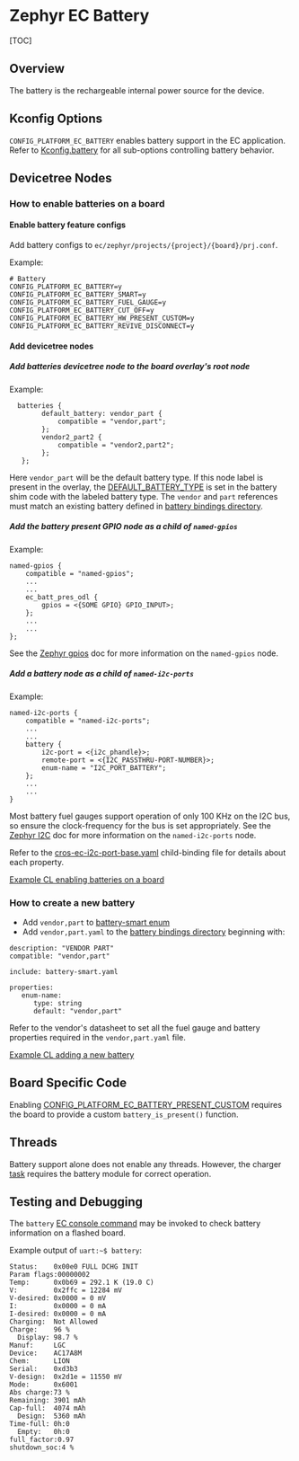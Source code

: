 # Zephyr EC Battery

[TOC]

## Overview

The battery is the rechargeable internal power source for the device.

## Kconfig Options

`CONFIG_PLATFORM_EC_BATTERY` enables battery support in the EC application.
Refer to [Kconfig.battery] for all sub-options controlling battery behavior.

## Devicetree Nodes

### How to enable batteries on a board

#### Enable battery feature configs

Add battery configs to `ec/zephyr/projects/{project}/{board}/prj.conf`.

Example:

```
# Battery
CONFIG_PLATFORM_EC_BATTERY=y
CONFIG_PLATFORM_EC_BATTERY_SMART=y
CONFIG_PLATFORM_EC_BATTERY_FUEL_GAUGE=y
CONFIG_PLATFORM_EC_BATTERY_CUT_OFF=y
CONFIG_PLATFORM_EC_BATTERY_HW_PRESENT_CUSTOM=y
CONFIG_PLATFORM_EC_BATTERY_REVIVE_DISCONNECT=y

```

#### Add devicetree nodes

##### Add batteries devicetree node to the board overlay's root node

Example:

```
  batteries {
		default_battery: vendor_part {
			compatible = "vendor,part";
		};
		vendor2_part2 {
			compatible = "vendor2,part2";
		};
   };

```

Here `vendor_part` will be the default battery type. If this node label is
present in the overlay, the [DEFAULT_BATTERY_TYPE] is set in the battery shim
code with the labeled battery type. The `vendor` and `part` references must
match an existing battery defined in [battery bindings directory].

##### Add the battery present GPIO node as a child of `named-gpios`

Example:

```
named-gpios {
	compatible = "named-gpios";
	...
	...
	ec_batt_pres_odl {
		gpios = <{SOME GPIO} GPIO_INPUT>;
	};
	...
	...
};
```

See the [Zephyr gpios] doc for more information on the `named-gpios` node.

##### Add a battery node as a child of `named-i2c-ports`

Example:

```
named-i2c-ports {
	compatible = "named-i2c-ports";
	...
	...
	battery {
		i2c-port = <{i2c_phandle}>;
		remote-port = <{I2C_PASSTHRU-PORT-NUMBER}>;
		enum-name = "I2C_PORT_BATTERY";
	};
	...
	...
}
```

Most battery fuel gauges support operation of only 100 KHz on the I2C bus, so
ensure the clock-frequency for the bus is set appropriately.  See the
[Zephyr I2C] doc for more information on the `named-i2c-ports` node.

Refer to the [cros-ec-i2c-port-base.yaml] child-binding file for details about
each property.

[Example CL enabling batteries on a board]

### How to create a new battery

+ Add `vendor,part` to [battery-smart enum]
+ Add `vendor,part.yaml` to the [battery bindings directory] beginning with:

```
description: "VENDOR PART"
compatible: "vendor,part"

include: battery-smart.yaml

properties:
   enum-name:
      type: string
      default: "vendor,part"

```

Refer to the vendor's datasheet to set all the fuel gauge and battery properties
required in the `vendor,part.yaml` file.

[Example CL adding a new battery]

## Board Specific Code

Enabling [CONFIG_PLATFORM_EC_BATTERY_PRESENT_CUSTOM] requires the board to provide a
custom `battery_is_present()` function.

## Threads

Battery support alone does not enable any threads. However, the charger [task]
requires the battery module for correct operation.

## Testing and Debugging

The `battery` [EC console command] may be invoked to check battery information
on a flashed board.

Example output of `uart:~$ battery`:

```
Status:    0x00e0 FULL DCHG INIT
Param flags:00000002
Temp:      0x0b69 = 292.1 K (19.0 C)
V:         0x2ffc = 12284 mV
V-desired: 0x0000 = 0 mV
I:         0x0000 = 0 mA
I-desired: 0x0000 = 0 mA
Charging:  Not Allowed
Charge:    96 %
  Display: 98.7 %
Manuf:     LGC
Device:    AC17A8M
Chem:      LION
Serial:    0xd3b3
V-design:  0x2d1e = 11550 mV
Mode:      0x6001
Abs charge:73 %
Remaining: 3901 mAh
Cap-full:  4074 mAh
  Design:  5360 mAh
Time-full: 0h:0
  Empty:   0h:0
full_factor:0.97
shutdown_soc:4 %
```

<!-- Reference Links -->

[DEFAULT_BATTERY_TYPE]: https://source.chromium.org/chromiumos/chromiumos/codesearch/+/main:src/platform/ec/zephyr/shim/src/battery.c?q=%22DEFAULT_BATTERY_TYPE%22&ss=chromiumos
[EC console command]: https://chromium.googlesource.com/chromiumos/platform/ec/+/HEAD/README.md#useful-ec-console-commands
[Example CL adding a new battery]: https://chromium-review.googlesource.com/c/chromiumos/platform/ec/+/3312506/
[Example CL enabling batteries on a board]: https://chromium-review.googlesource.com/c/chromiumos/platform/ec/+/3200068/
[Kconfig.battery]: https://source.chromium.org/chromiumos/chromiumos/codesearch/+/main:src/platform/ec/zephyr/Kconfig.battery
[CONFIG_PLATFORM_EC_BATTERY_PRESENT_CUSTOM]: https://source.chromium.org/chromiumos/chromiumos/codesearch/+/main:src/platform/ec/zephyr/Kconfig.battery?q=%22PLATFORM_EC_BATTERY_PRESENT_CUSTOM%22&ss=chromiumos
[Zephyr I2C]: zephyr_i2c.md#Mapping-legacy-I2C-port-numbers-to-Zephyr-devicetree-nodes
[Zephyr gpios]: zephyr_gpio.md#Devicetree-Nodes
[battery bindings directory]: https://source.chromium.org/chromiumos/chromiumos/codesearch/+/main:src/platform/ec/zephyr/dts/bindings/battery/
[battery-smart enum]: https://source.chromium.org/chromiumos/chromiumos/codesearch/+/main:src/platform/ec/zephyr/dts/bindings/battery/battery-smart.yaml?q=%22enum:%22&ss=chromiumos
[cros-ec-i2c-port-base.yaml]: https://source.chromium.org/chromiumos/chromiumos/codesearch/+/main:src/platform/ec/zephyr/dts/bindings/i2c/cros-ec-i2c-port-base.yaml
[task]: https://source.chromium.org/chromiumos/chromiumos/codesearch/+/main:src/platform/ec/zephyr/shim/include/shimmed_task_id.h
